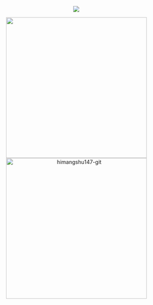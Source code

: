 <p align="center">
  <a href="https://github.com/DenverCoder1/readme-typing-svg"><img src="https://readme-typing-svg.herokuapp.com?font=Time+New+Roman&color=cyan&size=25&center=true&vCenter=true&width=600&height=100&lines=Hi+i+himangshu147...;++;Self-taught+Front-End+Developer,;Love+to+learn+new+stuffs..<3"></a>
</p>

<div align="center">

<a href="https://github.com/himangshu147-git/">
  <img src="https://github-readme-stats.vercel.app/api?username=himangshu147-git&include_all_commits=true&count_private=true&show_icons=true&line_height=20&title_color=7A7ADB&icon_color=2234AE&text_color=D3D3D3&bg_color=0,000000,130F40" width="375"/>
  <br>
  <img src="https://github-readme-stats.vercel.app/api/top-langs?username=himangshu147-git&show_icons=true&locale=en&layout=compact&line_height=20&title_color=7A7ADB&icon_color=2234AE&text_color=D3D3D3&bg_color=0,000000,130F40" width="375"  alt="himangshu147-git"/>

</a>
</div>

